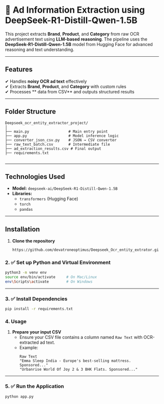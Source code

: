 # 🧠 Ad Information Extraction using DeepSeek-R1-Distill-Qwen-1.5B

This project extracts **Brand**, **Product**, and **Category** from raw OCR advertisement text using **LLM-based reasoning**. The pipeline uses the **DeepSeek-R1-Distill-Qwen-1.5B** model from Hugging Face for advanced reasoning and text understanding.

---

##  Features
✔ Handles **noisy OCR ad text** effectively  
✔ Extracts **Brand**, **Product**, and **Category** with custom rules  
✔ Processes ** data from CSV** and outputs structured results    

---

##  Folder Structure
```
Deepseek_ocr_entity_extractor_project/
│
├── main.py                  # Main entry point
├── app.py                   # Model inference logic
├── converter_json_csv.py    # JSON → CSV converter
├── raw_text_batch.csv       # Intermediate file
├── ad_extraction_results.csv # Final output
├── requirements.txt


```
---

##  Technologies Used
- **Model:** `deepseek-ai/DeepSeek-R1-Distill-Qwen-1.5B`
- **Libraries:**  
  - `transformers` (Hugging Face)
  - `torch`
  - `pandas`
  

---

##  Installation
1. **Clone the repository**
   ```bash
   https://github.com/devatroneoptimus/Deepseek_Ocr_entity_extrator.git

### 2. ✅ Set up Python and Virtual Environment


```bash
python3 -m venv env
source env/bin/activate     # On Mac/Linux
env\Scripts\activate        # On Windows
```

---

### 3. ✅ Install Dependencies

```bash
pip install -r requirements.txt
```
### 4. Usage

1. **Prepare your input CSV**
   - Ensure your CSV file contains a column named `Raw Text` with OCR-extracted ad text.
   - Example:
     ```
     Raw Text
     "Emma Sleep India - Europe's best-selling mattress. Sponsored..."
     "Urbanrise World Of Joy 2 & 3 BHK Flats. Sponsored..."
     ```
---
### 5. ✅ Run the Application

```bash
python app.py
```

